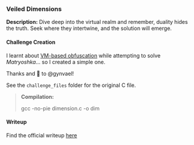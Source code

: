 ### Veiled Dimensions
**Description:** Dive deep into the virtual realm and remember, duality hides the truth. Seek where they intertwine, and the solution will emerge.

#### Challenge Creation
I learnt about [VM-based obfuscation](https://www.youtube.com/watch?v=nKhX0Pk3a5A) while attempting to solve *Matryoshka*... so I created a simple one.

Thanks and :blue_heart: to @gynvael!

See the `challenge_files` folder for the original C file.

> **Compilation:**
>
> gcc -no-pie dimension.c -o dim
>

#### Writeup
Find the official writeup [here](https://evalevanto.github.io/posts/veiled_dimensions/)